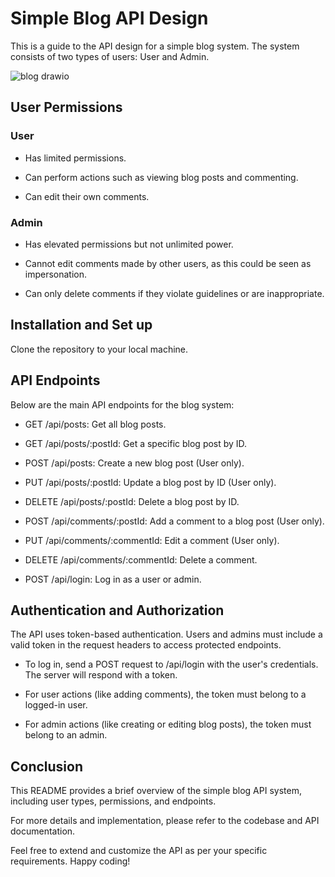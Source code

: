 
# Simple Blog API Design
This is a guide to the API design for a simple blog system. 
The system consists of two types of users: User and Admin.

![blog drawio](https://github.com/haininhgl/BlogProject/assets/137753273/ac24cf42-3a9b-4496-bca4-6e390c67595c)



## User Permissions
### User

+ Has limited permissions.

+ Can perform actions such as viewing blog posts and commenting.

+ Can edit their own comments.

### Admin

+ Has elevated permissions but not unlimited power.

+ Cannot edit comments made by other users, as this could be seen as impersonation.

+ Can only delete comments if they violate guidelines or are inappropriate.
## Installation and Set up

Clone the repository to your local machine.
    
## API Endpoints
Below are the main API endpoints for the blog system:

+ GET /api/posts: Get all blog posts.

+ GET /api/posts/:postId: Get a specific blog post by ID.

+ POST /api/posts: Create a new blog post (User only).

+ PUT /api/posts/:postId: Update a blog post by ID (User only).

+ DELETE /api/posts/:postId: Delete a blog post by ID.

+ POST /api/comments/:postId: Add a comment to a blog post (User only).

+ PUT /api/comments/:commentId: Edit a comment (User only).

+ DELETE /api/comments/:commentId: Delete a comment.

+ POST /api/login: Log in as a user or admin.
## Authentication and Authorization
The API uses token-based authentication. Users and admins must include a valid token in the request headers to access protected endpoints.

+ To log in, send a POST request to /api/login with the user's credentials. The server will respond with a token.

+ For user actions (like adding comments), the token must belong to a logged-in user.

+ For admin actions (like creating or editing blog posts), the token must belong to an admin.
## Conclusion
This README provides a brief overview of the simple blog API system, including user types, permissions, and endpoints. 

For more details and implementation, please refer to the codebase and API documentation.

 Feel free to extend and customize the API as per your specific requirements. Happy coding!
